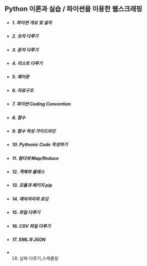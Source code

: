## Python 이론과 실습 / 파이썬을 이용한 웹스크래핑

- <h5 align="left"> 1. 파이썬 개요 및 설치 </h3>
- <h5 align="left"> 2. 숫자 다루기 </h3>
- <h5 align="left"> 3. 문자 다루기 </h3>
- <h5 align="left"> 4. 리스트 다루기 </h3>
- <h5 align="left"> 5. 제어문 </h3></h3>
- <h5 align="left"> 6. 자료구조 </h3>
- <h5 align="left"> 7. 파이썬 Coding Convention </h3>
- <h5 align="left"> 8. 함수 </h3>
- <h5 align="left"> 9. 함수 작성 가이드라인 </h3>
- <h5 align="left"> 10. Pythonic Code 작성하기 </h3>
- <h5 align="left"> 11. 람다와 Map/Reduce </h3>
- <h5 align="left"> 12. 객체와 클래스 </h3>
- <h5 align="left"> 13. 모듈과 패키지 pip </h3>
- <h5 align="left"> 14. 예외처리와 로깅 </h3>
- <h5 align="left"> 15. 파일 다루기 </h3>
- <h5 align="left"> 16. CSV 파일 다루기 </h3>
- <h5 align="left"> 17. XML과 JSON </h3>
 * 18. 날짜 다루기,스케줄링
